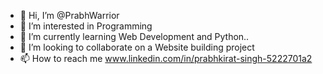- 👋 Hi, I’m @PrabhWarrior
- 👀 I’m interested in Programming
- 🌱 I’m currently learning Web Development and Python..
- 💞️ I’m looking to collaborate on a Website building project
- 📫 How to reach me www.linkedin.com/in/prabhkirat-singh-5222701a2

<!---
PrabhWarrior/PrabhWarrior is a ✨ special ✨ repository because its `README.md` (this file) appears on your GitHub profile.
You can click the Preview link to take a look at your changes.
--->
